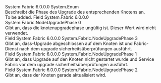 <Type Name="NodeUpgradePhase" FullName="System.Fabric.NodeUpgradePhase">
  <TypeSignature Language="C#" Value="public enum NodeUpgradePhase" />
  <TypeSignature Language="ILAsm" Value=".class public auto ansi sealed NodeUpgradePhase extends System.Enum" />
  <TypeSignature Language="DocId" Value="T:System.Fabric.NodeUpgradePhase" />
  <TypeSignature Language="VB.NET" Value="Public Enum NodeUpgradePhase" />
  <TypeSignature Language="F#" Value="type NodeUpgradePhase = " />
  <AssemblyInfo>
    <AssemblyName>System.Fabric</AssemblyName>
    <AssemblyVersion>6.0.0.0</AssemblyVersion>
  </AssemblyInfo>
  <Base>
    <BaseTypeName>System.Enum</BaseTypeName>
  </Base>
  <Docs>
    <summary>
      <para>Beschreibt die Phase des Upgrade des entsprechenden Knotens an.</para>
    </summary>
    <remarks>To be added.</remarks>
  </Docs>
  <Members>
    <Member MemberName="Invalid">
      <MemberSignature Language="C#" Value="Invalid" />
      <MemberSignature Language="ILAsm" Value=".field public static literal valuetype System.Fabric.NodeUpgradePhase Invalid = int32(0)" />
      <MemberSignature Language="DocId" Value="F:System.Fabric.NodeUpgradePhase.Invalid" />
      <MemberSignature Language="VB.NET" Value="Invalid" />
      <MemberSignature Language="F#" Value="Invalid = 0" Usage="System.Fabric.NodeUpgradePhase.Invalid" />
      <MemberType>Field</MemberType>
      <AssemblyInfo>
        <AssemblyName>System.Fabric</AssemblyName>
        <AssemblyVersion>6.0.0.0</AssemblyVersion>
      </AssemblyInfo>
      <ReturnValue>
        <ReturnType>System.Fabric.NodeUpgradePhase</ReturnType>
      </ReturnValue>
      <MemberValue>0</MemberValue>
      <Docs>
        <summary>
          <para>Gibt an, dass die knotenupgradephase ungültig ist. Dieser Wert wird nicht verwendet.</para>
        </summary>
      </Docs>
    </Member>
    <Member MemberName="PostUpgradeSafetyCheck">
      <MemberSignature Language="C#" Value="PostUpgradeSafetyCheck" />
      <MemberSignature Language="ILAsm" Value=".field public static literal valuetype System.Fabric.NodeUpgradePhase PostUpgradeSafetyCheck = int32(3)" />
      <MemberSignature Language="DocId" Value="F:System.Fabric.NodeUpgradePhase.PostUpgradeSafetyCheck" />
      <MemberSignature Language="VB.NET" Value="PostUpgradeSafetyCheck" />
      <MemberSignature Language="F#" Value="PostUpgradeSafetyCheck = 3" Usage="System.Fabric.NodeUpgradePhase.PostUpgradeSafetyCheck" />
      <MemberType>Field</MemberType>
      <AssemblyInfo>
        <AssemblyName>System.Fabric</AssemblyName>
        <AssemblyVersion>6.0.0.0</AssemblyVersion>
      </AssemblyInfo>
      <ReturnValue>
        <ReturnType>System.Fabric.NodeUpgradePhase</ReturnType>
      </ReturnValue>
      <MemberValue>3</MemberValue>
      <Docs>
        <summary>
          <para>Gibt an, dass-Upgrade abgeschlossen auf dem Knoten ist und Fabric-Dienst nach dem upgrade sicherheitsüberprüfungen ausführt.</para>
        </summary>
      </Docs>
    </Member>
    <Member MemberName="PreUpgradeSafetyCheck">
      <MemberSignature Language="C#" Value="PreUpgradeSafetyCheck" />
      <MemberSignature Language="ILAsm" Value=".field public static literal valuetype System.Fabric.NodeUpgradePhase PreUpgradeSafetyCheck = int32(1)" />
      <MemberSignature Language="DocId" Value="F:System.Fabric.NodeUpgradePhase.PreUpgradeSafetyCheck" />
      <MemberSignature Language="VB.NET" Value="PreUpgradeSafetyCheck" />
      <MemberSignature Language="F#" Value="PreUpgradeSafetyCheck = 1" Usage="System.Fabric.NodeUpgradePhase.PreUpgradeSafetyCheck" />
      <MemberType>Field</MemberType>
      <AssemblyInfo>
        <AssemblyName>System.Fabric</AssemblyName>
        <AssemblyVersion>6.0.0.0</AssemblyVersion>
      </AssemblyInfo>
      <ReturnValue>
        <ReturnType>System.Fabric.NodeUpgradePhase</ReturnType>
      </ReturnValue>
      <MemberValue>1</MemberValue>
      <Docs>
        <summary>
          <para>Gibt an, dass Upgrade auf den Knoten nicht gestartet wurde und Service Fabric vor dem upgrade sicherheitsüberprüfungen ausführt.</para>
        </summary>
      </Docs>
    </Member>
    <Member MemberName="Upgrading">
      <MemberSignature Language="C#" Value="Upgrading" />
      <MemberSignature Language="ILAsm" Value=".field public static literal valuetype System.Fabric.NodeUpgradePhase Upgrading = int32(2)" />
      <MemberSignature Language="DocId" Value="F:System.Fabric.NodeUpgradePhase.Upgrading" />
      <MemberSignature Language="VB.NET" Value="Upgrading" />
      <MemberSignature Language="F#" Value="Upgrading = 2" Usage="System.Fabric.NodeUpgradePhase.Upgrading" />
      <MemberType>Field</MemberType>
      <AssemblyInfo>
        <AssemblyName>System.Fabric</AssemblyName>
        <AssemblyVersion>6.0.0.0</AssemblyVersion>
      </AssemblyInfo>
      <ReturnValue>
        <ReturnType>System.Fabric.NodeUpgradePhase</ReturnType>
      </ReturnValue>
      <MemberValue>2</MemberValue>
      <Docs>
        <summary>
          <para>Gibt an, dass der Knoten gerade aktualisiert wird.</para>
        </summary>
      </Docs>
    </Member>
  </Members>
</Type>